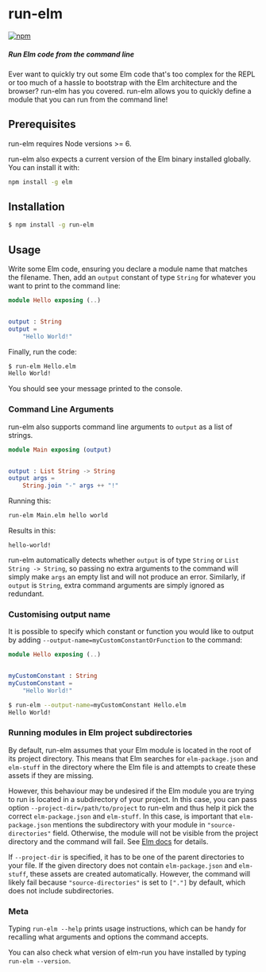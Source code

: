 # run-elm

[![npm](https://img.shields.io/npm/v/run-elm.svg?style=flat-square)](https://www.npmjs.com/package/run-elm)

##### Run Elm code from the command line

Ever want to quickly try out some Elm code that's too complex for the REPL or
too much of a hassle to bootstrap with the Elm architecture and the browser?
run-elm has you covered. run-elm allows you to quickly define a module that you
can run from the command line!


## Prerequisites

run-elm requires Node versions >= 6.

run-elm also expects a current version of the Elm binary installed globally. You can
install it with:

```sh
npm install -g elm
```

## Installation

```sh
$ npm install -g run-elm
```


## Usage

Write some Elm code, ensuring you declare a module name that matches the
filename. Then, add an `output` constant of type `String` for whatever you want
to print to the command line:

```elm
module Hello exposing (..)


output : String
output =
    "Hello World!"
```

Finally, run the code:

```bash
$ run-elm Hello.elm
Hello World!
```

You should see your message printed to the console.

### Command Line Arguments

run-elm also supports command line arguments to `output` as a list of strings.

```elm
module Main exposing (output)


output : List String -> String
output args =
    String.join "-" args ++ "!"
```

Running this:

```bash
run-elm Main.elm hello world
```

Results in this:

```
hello-world!
```

run-elm automatically detects whether `output` is of type `String` or `List String -> String`, so passing no extra arguments to the command will simply make `args` an empty list and will not produce an error.
Similarly, if `output` is `String`, extra command arguments are simply ignored as redundant.

### Customising output name

It is possible to specify which constant or function you would like to output by adding `--output-name=myCustomConstantOrFunction` to the command:

```elm
module Hello exposing (..)


myCustomConstant : String
myCustomConstant =
    "Hello World!"
```

```bash
$ run-elm --output-name=myCustomConstant Hello.elm
Hello World!
```

### Running modules in Elm project subdirectories

By default, run-elm assumes that your Elm module is located in the root of its project directory.
This means that Elm searches for `elm-package.json` and `elm-stuff` in the directory where the Elm file is and attempts to create these assets if they are missing.

However, this behaviour may be undesired if the Elm module you are trying to run is located in a subdirectory of your project.
In this case, you can pass option `--project-dir=/path/to/project` to run-elm and thus help it pick the correct `elm-package.json` and `elm-stuff`.
In this case, is important that `elm-package.json` mentions the subdirectory with your module in `"source-directories"` field.
Otherwise, the module will not be visible from the project directory and the command will fail.
See [Elm docs](https://guide.elm-lang.org/reuse/modules.html#building-projects-with-multiple-modules) for details.

If `--project-dir` is specified, it has to be one of the parent directories to your file.
If the given directory does not contain `elm-package.json` and `elm-stuff`, these assets are created automatically.
However, the command will likely fail because `"source-directories"` is set to `["."]` by default, which does not include subdirectories.

### Meta

Typing `run-elm --help` prints usage instructions, which can be handy for recalling what arguments and options the command accepts.

You can also check what version of elm-run you have installed by typing `run-elm --version`.
